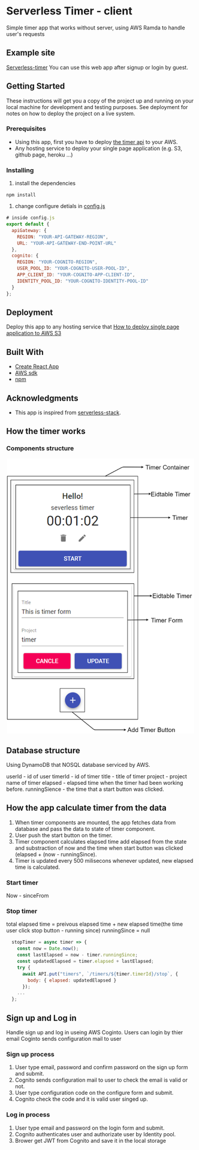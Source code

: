 # Serverless Timer - client
Simple timer app that works without server, using AWS Ramda to handle user's requests

## Example site
[Serverless-timer](http://serverless-timer-client.s3-website.ap-northeast-2.amazonaws.com/)
You can use this web app after signup or login by guest. 

## Getting Started
These instructions will get you a copy of the project up and running on your local machine for development and testing purposes. See deployment for notes on how to deploy the project on a live system.

### Prerequisites
* Using this app, first you have to deploy [the timer api](https://github.com/sfuxy2283/serverless-timer-api) to your AWS.
* Any hosting service to deploy your single page application (e.g. S3, github page, heroku ...) 

### Installing
1. install the dependencies
```
npm install
```
1. change configure detials in [config.js](https://github.com/sfuxy2283/serverless-timer-client/blob/master/src/config.js)
```javascript
# inside config.js
export default {
  apiGateway: {
    REGION: "YOUR-API-GATEWAY-REGION",
    URL: "YOUR-API-GATEWAY-END-POINT-URL"
  },
  cognito: {
    REGION: "YOUR-COGNITO-REGION",
    USER_POOL_ID: "YOUR-COGNITO-USER-POOL-ID",
    APP_CLIENT_ID: "YOUR-COGNITO-APP-CLIENT-ID",
    IDENTITY_POOL_ID: "YOUR-COGNITO-IDENTITY-POOL-ID"
  }
};
```

## Deployment
Deploy this app to any hosting service that
[How to deploy single page application to AWS S3](https://docs.aws.amazon.com/AmazonS3/latest/dev/WebsiteHosting.html)

## Built With
* [Create React App](https://github.com/facebook/create-react-app)
* [AWS sdk](https://github.com/aws/aws-sdk-js)
* [npm](https://npm.community/)

## Acknowledgments
* This app is inspired from [serverless-stack](https://serverless-stack.com/).

## How the timer works
### Components structure
<p align="center">
  <img src="https://github.com/sfuxy2283/serverless-timer-client/blob/master/timer.png" width="500" title="Github Logo">
</p>

## Database structure
Using DynamoDB that NOSQL database serviced by AWS.

userId - id of user
timerId - id of timer
title - title of timer
project - project name of timer
elapsed - elapsed time when the timer had been working before.
runningSience - the time that a start button was clicked. 

## How the app calculate timer from the data
1. When timer components are mounted, the app fetches data from database and pass the data to state of timer component.
1. User push the start button on the timer.
1. Timer component calculates elapsed time add elapsed from the state and substraction of now and the time when start button was clicked (elapsed + (now - runningSince).
1. Timer is updated every 500 milisecons whenever updated, new elapsed time is calculated.


### Start timer
Now - sinceFrom 



### Stop timer
total elapsed time  = preivous elapsed time + new elapsed time(the time user click stop button - running since)
runningSince = null
```javascript
  stopTimer = async timer => {
    const now = Date.now();
    const lastElapsed = now - timer.runningSince;
    const updatedElapsed = timer.elapsed + lastElapsed;
    try {
      await API.put("timers", `/timers/${timer.timerId}/stop`, {
        body: { elapsed: updatedElapsed }
      });
    ...
  };
```

## Sign up and Log in
Handle sign up and log in useing AWS Coginto.
Users can login by thier email
Coginto sends configuration mail to user

### Sign up process
1. User type email, password and confirm password on the sign up form and submit.
1. Cognito sends configuration mail to user to check the email is valid or not.
1. User type configuration code on the configure form and submit.
1. Cognito check the code and it is valid user singed up.

### Log in process
1. User type email and password on the login form and submit.
1. Cognito authenticates user and authorizate user by Identity pool.
1. Brower get JWT from Cognito and save it in the local storage

